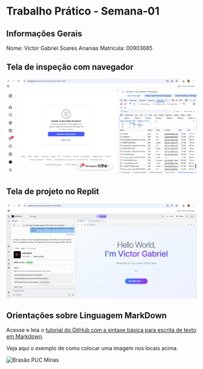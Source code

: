 # Trabalho Prático - Semana-01

## Informações Gerais

Nome: Victor Gabriel Soares Ananias
Matricula: 00903685

## Tela de inspeção com navegador

![Print Ferramenta de desenvolvedor](images/printdevtools.png)

## Tela de projeto no Replit

![Print Replit](images/replitVictor.png)


## Orientações sobre Linguagem MarkDown

Acesse e leia o [tutorial do GitHub com a sintaxe básica para escrita de texto em Markdown](https://docs.github.com/pt/get-started/writing-on-github/getting-started-with-writing-and-formatting-on-github/basic-writing-and-formatting-syntax).

Veja aqui o exemplo de como colocar uma imagem nos locais acima. 

![Brasão PUC Minas](images/brasao_puc.png)
